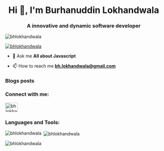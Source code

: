 
<h1 align="center">Hi 👋, I'm Burhanuddin Lokhandwala</h1>
<h3 align="center">A innovative and dynamic software developer</h3>

<p align="left"> <img src="https://komarev.com/ghpvc/?username=bhlokhandwala&label=Profile%20views&color=0e75b6&style=flat" alt="bhlokhandwala" /> </p>

<p align="left"> <a href="https://github.com/ryo-ma/github-profile-trophy"><img src="https://github-profile-trophy.vercel.app/?username=bhlokhandwala" alt="bhlokhandwala" /></a> </p>

- 💬 Ask me **All about Javascript**

- 📫 How to reach me **bh.lokhandwala@gmail.com**

### Blogs posts
<!-- BLOG-POST-LIST:START -->
<!-- BLOG-POST-LIST:END -->

<h3 align="left">Connect with me:</h3>
<p align="left">
<a href="https://www.linkedin.com/in/burhanuddin-lokhandwala-9029034352/" target="blank"><img align="center" src="https://raw.githubusercontent.com/rahuldkjain/github-profile-readme-generator/master/src/images/icons/Social/linked-in-alt.svg" alt="bhlokhandwala" height="30" width="40" /></a>

<h3 align="left">Languages and Tools:</h3>


<p><img align="left" src="https://github-readme-stats.vercel.app/api/top-langs?username=bhlokhandwala&show_icons=true&locale=en&layout=compact" alt="bhlokhandwala" /></p>

<p>&nbsp;<img align="center" src="https://github-readme-stats.vercel.app/api?username=bhlokhandwala&show_icons=true&locale=en" alt="bhlokhandwala" /></p>

<p><img align="center" src="https://github-readme-streak-stats.herokuapp.com/?user=bhlokhandwala&" alt="bhlokhandwala" /></p>

